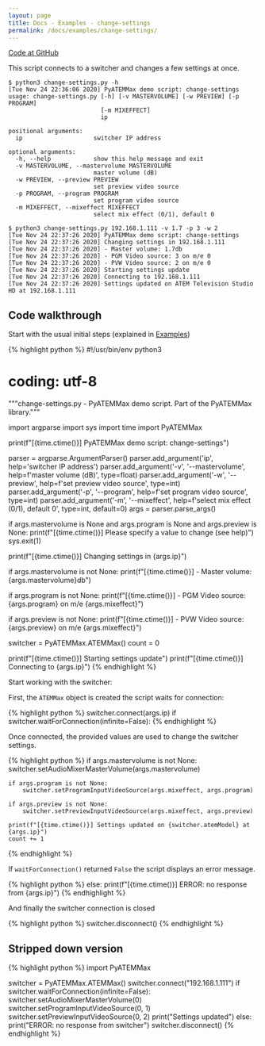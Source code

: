 ```yaml
---
layout: page
title: Docs - Examples - change-settings
permalink: /docs/examples/change-settings/
---
```


[Code at GitHub](https://github.com/clvLabs/PyATEMMax/blob/master/examples/change-settings.py)

This script connects to a switcher and changes a few settings at once.
```
$ python3 change-settings.py -h
[Tue Nov 24 22:36:06 2020] PyATEMMax demo script: change-settings
usage: change-settings.py [-h] [-v MASTERVOLUME] [-w PREVIEW] [-p PROGRAM]
                          [-m MIXEFFECT]
                          ip

positional arguments:
  ip                    switcher IP address

optional arguments:
  -h, --help            show this help message and exit
  -v MASTERVOLUME, --mastervolume MASTERVOLUME
                        master volume (dB)
  -w PREVIEW, --preview PREVIEW
                        set preview video source
  -p PROGRAM, --program PROGRAM
                        set program video source
  -m MIXEFFECT, --mixeffect MIXEFFECT
                        select mix effect (0/1), default 0
```


```
$ python3 change-settings.py 192.168.1.111 -v 1.7 -p 3 -w 2
[Tue Nov 24 22:37:26 2020] PyATEMMax demo script: change-settings
[Tue Nov 24 22:37:26 2020] Changing settings in 192.168.1.111
[Tue Nov 24 22:37:26 2020] - Master volume: 1.7db
[Tue Nov 24 22:37:26 2020] - PGM Video source: 3 on m/e 0
[Tue Nov 24 22:37:26 2020] - PVW Video source: 2 on m/e 0
[Tue Nov 24 22:37:26 2020] Starting settings update
[Tue Nov 24 22:37:26 2020] Connecting to 192.168.1.111
[Tue Nov 24 22:37:26 2020] Settings updated on ATEM Television Studio HD at 192.168.1.111
```

## Code walkthrough

Start with the usual initial steps (explained in [Examples](../))

{% highlight python %}
#!/usr/bin/env python3
# coding: utf-8
"""change-settings.py - PyATEMMax demo script.
   Part of the PyATEMMax library."""

import argparse
import sys
import time
import PyATEMMax

print(f"[{time.ctime()}] PyATEMMax demo script: change-settings")

parser = argparse.ArgumentParser()
parser.add_argument('ip', help='switcher IP address')
parser.add_argument('-v', '--mastervolume', help=f'master volume (dB)', type=float)
parser.add_argument('-w', '--preview', help=f'set preview video source', type=int)
parser.add_argument('-p', '--program', help=f'set program video source', type=int)
parser.add_argument('-m', '--mixeffect', help=f'select mix effect (0/1), default 0', type=int, default=0)
args = parser.parse_args()

if args.mastervolume is None and args.program is None and args.preview is None:
    print(f"[{time.ctime()}] Please specify a value to change (see help)")
    sys.exit(1)

print(f"[{time.ctime()}] Changing settings in {args.ip}")

if args.mastervolume is not None:
    print(f"[{time.ctime()}] - Master volume: {args.mastervolume}db")

if args.program is not None:
    print(f"[{time.ctime()}] - PGM Video source: {args.program} on m/e {args.mixeffect}")

if args.preview is not None:
    print(f"[{time.ctime()}] - PVW Video source: {args.preview} on m/e {args.mixeffect}")

switcher = PyATEMMax.ATEMMax()
count = 0

print(f"[{time.ctime()}] Starting settings update")
print(f"[{time.ctime()}] Connecting to {args.ip}")
{% endhighlight %}

Start working with the switcher:

First, the `ATEMMax` object is created the script waits for connection:

{% highlight python %}
switcher.connect(args.ip)
if switcher.waitForConnection(infinite=False):
{% endhighlight %}

Once connected, the provided values are used to change the switcher settings.

{% highlight python %}
    if args.mastervolume is not None:
        switcher.setAudioMixerMasterVolume(args.mastervolume)

    if args.program is not None:
        switcher.setProgramInputVideoSource(args.mixeffect, args.program)

    if args.preview is not None:
        switcher.setPreviewInputVideoSource(args.mixeffect, args.preview)

    print(f"[{time.ctime()}] Settings updated on {switcher.atemModel} at {args.ip}")
    count += 1
{% endhighlight %}

If `waitForConnection()` returned `False` the script displays an error message.

{% highlight python %}
else:
    print(f"[{time.ctime()}] ERROR: no response from {args.ip}")
{% endhighlight %}

And finally the switcher connection is closed

{% highlight python %}
switcher.disconnect()
{% endhighlight %}


## Stripped down version

{% highlight python %}
import PyATEMMax

switcher = PyATEMMax.ATEMMax()
switcher.connect("192.168.1.111")
if switcher.waitForConnection(infinite=False):
    switcher.setAudioMixerMasterVolume(0)
    switcher.setProgramInputVideoSource(0, 1)
    switcher.setPreviewInputVideoSource(0, 2)
    print("Settings updated")
else:
    print("ERROR: no response from switcher")
switcher.disconnect()
{% endhighlight %}
